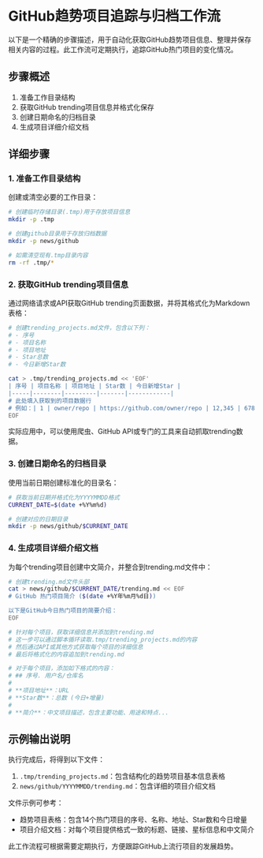 # GitHub趋势项目追踪与归档工作流

以下是一个精确的步骤描述，用于自动化获取GitHub趋势项目信息、整理并保存相关内容的过程。此工作流可定期执行，追踪GitHub热门项目的变化情况。

## 步骤概述

1. 准备工作目录结构
2. 获取GitHub trending项目信息并格式化保存
3. 创建日期命名的归档目录
4. 生成项目详细介绍文档

## 详细步骤

### 1. 准备工作目录结构

创建或清空必要的工作目录：

```bash
# 创建临时存储目录(.tmp)用于存放项目信息
mkdir -p .tmp

# 创建github目录用于存放归档数据
mkdir -p news/github

# 如需清空现有.tmp目录内容
rm -rf .tmp/*
```

### 2. 获取GitHub trending项目信息

通过网络请求或API获取GitHub trending页面数据，并将其格式化为Markdown表格：

```bash
# 创建trending_projects.md文件，包含以下列：
# - 序号
# - 项目名称
# - 项目地址
# - Star总数
# - 今日新增Star数

cat > .tmp/trending_projects.md << 'EOF'
| 序号 | 项目名称 | 项目地址 | Star数 | 今日新增Star |
|-----|--------|---------|-------|------------|
# 此处填入获取到的项目数据行
# 例如：| 1 | owner/repo | https://github.com/owner/repo | 12,345 | 678 |
EOF
```

实际应用中，可以使用爬虫、GitHub API或专门的工具来自动抓取trending数据。

### 3. 创建日期命名的归档目录

使用当前日期创建标准化的目录名：

```bash
# 获取当前日期并格式化为YYYYMMDD格式
CURRENT_DATE=$(date +%Y%m%d)

# 创建对应的日期目录
mkdir -p news/github/$CURRENT_DATE
```

### 4. 生成项目详细介绍文档

为每个trending项目创建中文简介，并整合到trending.md文件中：

```bash
# 创建trending.md文件头部
cat > news/github/$CURRENT_DATE/trending.md << EOF
# GitHub 热门项目简介 ($(date +%Y年%m月%d日))

以下是GitHub今日热门项目的简要介绍：
EOF

# 针对每个项目，获取详细信息并添加到trending.md
# 这一步可以通过脚本循环读取.tmp/trending_projects.md的内容
# 然后通过API或其他方式获取每个项目的详细信息
# 最后将格式化的内容追加到trending.md

# 对于每个项目，添加如下格式的内容：
# ## 序号. 用户名/仓库名
# 
# **项目地址**：URL
# **Star数**：总数 (今日+增量)
# 
# **简介**：中文项目描述，包含主要功能、用途和特点...
```

## 示例输出说明

执行完成后，将得到以下文件：

1. `.tmp/trending_projects.md`：包含结构化的趋势项目基本信息表格
2. `news/github/YYYYMMDD/trending.md`：包含详细的项目介绍文档

文件示例可参考：
- 趋势项目表格：包含14个热门项目的序号、名称、地址、Star数和今日增量
- 项目介绍文档：对每个项目提供格式一致的标题、链接、星标信息和中文简介

此工作流程可根据需要定期执行，方便跟踪GitHub上流行项目的发展趋势。 